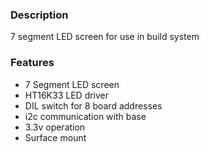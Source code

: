 ### Description

7 segment LED screen for use in build system

### Features

- 7 Segment LED screen
- HT16K33 LED driver
- DIL switch for 8 board addresses
- i2c communication with base
- 3.3v operation
- Surface mount